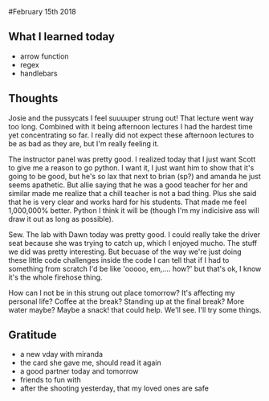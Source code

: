 #February 15th 2018

## What I learned today
* arrow function
* regex
* handlebars

## Thoughts
Josie and the pussycats I feel suuuuper strung out! That lecture went way too long. Combined with it being afternoon lectures I had the hardest time yet concentrating so far. I really did not expect these afternoon lectures to be as bad as they are, but I'm really feeling it.

The instructor panel was pretty good. I realized today that I just want Scott to give me a reason to go python. I want it, I just want him to show that it's going to be good, but he's so lax that next to brian (sp?) and amanda he just seems apathetic. But allie saying that he was a good teacher for her and similar made me realize that a chill teacher is not a bad thing. Plus she said that he is very clear and works hard for his students. That made me feel 1,000,000% better. Python I think it will be (though I'm my indicisive ass will draw it out as long as possible).

Sew. The lab with Dawn today was pretty good. I could really take the driver seat because she was trying to catch up, which I enjoyed mucho. The stuff we did was pretty interesting. But becuase of the way we're just doing these little code challenges inside the code I can tell that if I had to something from scratch I'd be like 'ooooo, em,.... how?' but that's ok, I know it's the whole firehose thing.

How can I not be in this strung out place tomorrow? It's affecting my personal life? Coffee at the break? Standing up at the final break? More water maybe? Maybe a snack! that could help. We'll see. I'll try some things.

## Gratitude
* a new vday with miranda
* the card she gave me, should read it again
* a good partner today and tomorrow
* friends to fun with
* after the shooting yesterday, that my loved ones are safe